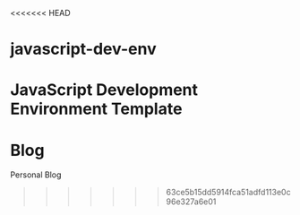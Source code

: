 <<<<<<< HEAD
# javascript-dev-env
JavaScript Development Environment Template
=======
# Blog
Personal Blog
>>>>>>> 63ce5b15dd5914fca51adfd113e0c96e327a6e01
